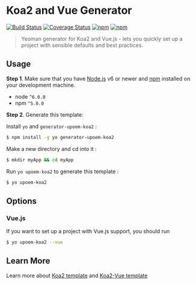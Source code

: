 # Koa2 and Vue Generator 
[![Build Status](https://travis-ci.org/Cherish-xzw/generator-koa2.svg?branch=master)](https://travis-ci.org/Cherish-xzw/generator-koa2)
[![Coverage Status](https://coveralls.io/repos/github/Cherish-xzw/generator-koa2/badge.svg?branch=master)](https://coveralls.io/github/Cherish-xzw/generator-koa2?branch=master)
[![npm](https://img.shields.io/npm/v/generator-upoem-koa2.svg)](https://www.npmjs.com/package/generator-upoem-koa2)
[![npm](https://img.shields.io/npm/dw/generator-upoem-koa2.svg)](https://www.npmjs.com/package/generator-upoem-koa2)
> Yeoman generator for Koa2 and Vue.js - lets you quickly set up a project with sensible defaults and best practices.

## Usage

**Step 1**. Make sure that you have [Node.js](https://nodejs.org/) v6 or newer and
[npm](https://github.com/npm/npm) installed on your development machine.

* node `^6.0.0`
* npm `^5.0.0`

**Step 2**. Generate this template:

Install `yo` and `generator-upoem-koa2` :

```bash
$ npm install -g yo generator-upoem-koa2
```

Make a new directory and cd into it :

```bash
$ mkdir myApp && cd myApp
```

Run `yo upoem-koa2` to generate this template :

```bash
$ yo upoem-koa2
```

##  Options

### Vue.js

If you want to set up a project with Vue.js support, you should run

```bash
$ yo upoem-koa2 --vue
```

## Learn More

Learn more about [Koa2 template](https://github.com/Cherish-xzw/koa2-boilerplate) and [Koa2-Vue template](https://github.com/Cherish-xzw/koa2-vue-boilerplate)
